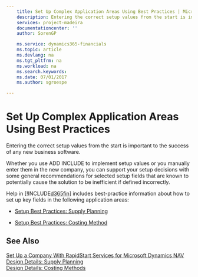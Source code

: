 ```yaml
---
    title: Set Up Complex Application Areas Using Best Practices | Microsoft Docs
    description: Entering the correct setup values from the start is important to the success of any new business software.
    services: project-madeira
    documentationcenter: ''
    author: SorenGP

    ms.service: dynamics365-financials
    ms.topic: article
    ms.devlang: na
    ms.tgt_pltfrm: na
    ms.workload: na
    ms.search.keywords:
    ms.date: 07/01/2017
    ms.author: sgroespe

---
```

# Set Up Complex Application Areas Using Best Practices
Entering the correct setup values from the start is important to the success of any new business software.  
  
 Whether you use ADD INCLUDE<!--[!INCLUDE[rim](../../includes/rim_md.md)]--> to implement setup values or you manually enter them in the new company, you can support your setup decisions with some general recommendations for selected setup fields that are known to potentially cause the solution to be inefficient if defined incorrectly.  
  
 Help in [!INCLUDE[d365fin](../../includes/d365fin_md.md)] includes best-practice information about how to set up key fields in the following application areas:  
  
-   [Setup Best Practices: Supply Planning](../setup-best-practices-supply-planning.md)  
  
-   [Setup Best Practices: Costing Method](../setup-best-practices-costing-method.md)  
  
## See Also  
 [Set Up a Company With RapidStart Services for Microsoft Dynamics NAV](../set-up-a-company-with-rapidstart-services-for-microsoft-dynamics-nav.md)   
 [Design Details: Supply Planning](design-details-supply-planning.md)   
 [Design Details: Costing Methods](design-details-costing-methods.md)